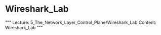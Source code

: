 # Wireshark_Lab

"""
Lecture: 5_The_Network_Layer_Control_Plane/Wireshark_Lab
Content: Wireshark_Lab
"""

